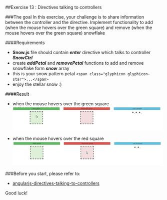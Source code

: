 ##Exercise 13 : Directives talking to controllers

###The goal
In this exercise, your challenge is to share information between the controller and the directive. 
Implement functionality to add (when the mouse hovers over the green square) and remove (when the mouse hovers over the green square) snowflake

####Requirements
* **Snow.js** file should contain ***enter*** directive which talks to controller ***SnowCtrl***
* create ***addPetal*** and ***removePetal*** functions to add and remove snowflake form ***snow*** array
* this is your snow pattern petal ```<span class="glyphicon glyphicon-star">...</span>```
* enjoy the stellar snow :)

####Result
* when the mouse hovers over the green square
![alt text](images/add.png "Add Petal")

* when the mouse hovers over the red square
![alt text](images/remove.png "Remove Petal")

###Before you start, please refer to:
* [angularjs-directives-talking-to-controllers](https://egghead.io/lessons/angularjs-directives-talking-to-controllers)

Good luck!
